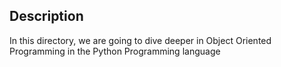 ## Description
In this directory, we are going to dive deeper in Object Oriented Programming in the Python Programming language
